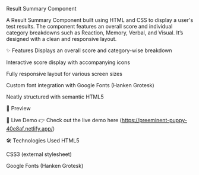 Result Summary Component

A Result Summary Component built using HTML and CSS to display a user's test results. The component features an overall score and individual category breakdowns such as Reaction, Memory, Verbal, and Visual. It’s designed with a clean and responsive layout.

✨ Features
Displays an overall score and category-wise breakdown

Interactive score display with accompanying icons

Fully responsive layout for various screen sizes

Custom font integration with Google Fonts (Hanken Grotesk)

Neatly structured with semantic HTML5

📸 Preview

🔗 Live Demo
👉 Check out the live demo here (https://preeminent-puppy-40e8af.netlify.app/)

🛠️ Technologies Used
HTML5

CSS3 (external stylesheet)

Google Fonts (Hanken Grotesk)
